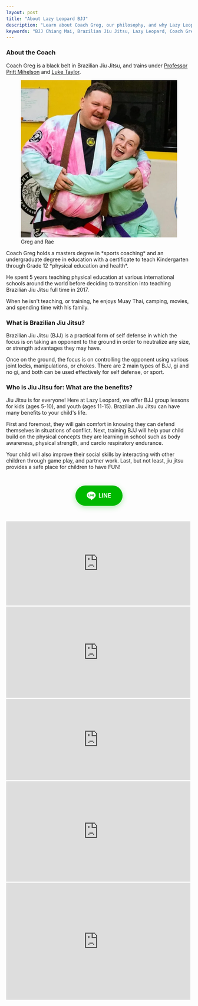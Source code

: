 ```yaml
---
layout: post
title: "About Lazy Leopard BJJ"
description: "Learn about Coach Greg, our philosophy, and why Lazy Leopard BJJ is Chiang Mai's friendliest gym."
keywords: "BJJ Chiang Mai, Brazilian Jiu Jitsu, Lazy Leopard, Coach Greg, martial arts Chiang Mai"
---
```

### About the Coach
Coach Greg is a black belt in Brazilian Jiu Jitsu, and trains under [Professor Pritt Mihelson](https://www.defensivebjj.com/) and [Luke Taylor](https://www.instagram.com/luketaylormma/). 

<figure>
  <img src="/assets/images/owners.webp" alt="Greg and Rae, owners of Lazy Leopard BJJ Chiang Mai, celebrating after his black belt promotion" />
  <figcaption>
    Greg and Rae
  </figcaption>
</figure>
Coach Greg holds a masters degree in *sports coaching* and an undergraduate degree in education with a certificate to teach Kindergarten through Grade 12 *physical education and health*. 

He spent 5 years teaching physical education at various international schools around the world before deciding to transition into teaching Brazilian Jiu Jitsu full time in 2017. 

When he isn't teaching, or training, he enjoys Muay Thai, camping, movies, and spending time with his family.



### What is Brazilian Jiu Jitsu?

Brazilian Jiu Jitsu (BJJ) is a practical form of self defense in which the focus is on taking an opponent to the ground in order to neutralize any size, or strength advantages they may have. 

Once on the ground, the focus is on controlling the opponent using various joint locks, manipulations, or chokes. There are 2 main types of BJJ, gi and no gi, and both can be used effectively for self defense, or sport.

### Who is Jiu Jitsu for: What are the benefits?

Jiu Jitsu is for everyone! Here at Lazy Leopard, we offer BJJ group lessons for kids (ages 5-10), and youth (ages 11-15). Brazilian Jiu Jitsu can have many benefits to your child's life. 

First and foremost, they will gain comfort in knowing they can defend themselves in situations of conflict. Next, training BJJ will help your child build on the physical concepts they are learning in school such as body awareness, physical strength, and cardio respiratory endurance. 

Your child will also improve their social skills by interacting with other children through game play, and partner work. Last, but not least, jiu jitsu provides a safe place for children to have FUN!


<!-- LINE Contact Section -->
<div class="line-contact-section" style="text-align: center; margin: 3em auto; max-width: 600px; padding: 0 1em;">
  <a href="https://lin.ee/iNB3drb" target="_blank" rel="noopener noreferrer" style="display: inline-flex; align-items: center; gap: 0.5em; background: #00B900; color: white; padding: 1em 2em; border-radius: 50px; text-decoration: none; font-weight: bold; font-size: 1.1em; transition: all 0.3s ease; box-shadow: 0 4px 15px rgba(0, 185, 0, 0.3);">
    <svg style="width: 24px; height: 24px; fill: currentColor;" viewBox="0 0 24 24">
      <path d="M19.365 9.863c.349 0 .63.285.63.631 0 .345-.281.63-.63.63H17.61v1.125h1.755c.349 0 .63.283.63.63 0 .344-.281.629-.63.629h-2.386c-.345 0-.627-.285-.627-.629V8.108c0-.345.282-.63.63-.63h2.386c.346 0 .627.285.627.63 0 .349-.281.63-.63.63H17.61v1.125h1.755zm-3.855 3.016c0 .27-.174.51-.432.596-.064.021-.133.031-.199.031-.211 0-.391-.09-.51-.25l-2.443-3.317v2.94c0 .344-.279.629-.631.629-.346 0-.626-.285-.626-.629V8.108c0-.27.173-.51.43-.595.06-.023.136-.033.194-.033.195 0 .375.104.495.254l2.462 3.33V8.108c0-.345.282-.63.63-.63.345 0 .63.285.63.63v4.771zm-5.741 0c0 .344-.282.629-.631.629-.345 0-.627-.285-.627-.629V8.108c0-.345.282-.63.63-.63.346 0 .628.285.628.63v4.771zm-2.466.629H4.917c-.345 0-.63-.285-.63-.629V8.108c0-.345.285-.63.63-.63.348 0 .63.285.63.63v4.141h1.756c.348 0 .629.283.629.63 0 .344-.282.629-.629.629M24 10.314C24 4.943 18.615.572 12 .572S0 4.943 0 10.314c0 4.811 4.27 8.842 10.035 9.608.391.082.923.258 1.058.59.12.301.079.766.038 1.08l-.164 1.02c-.045.301-.24 1.186 1.049.645 1.291-.539 6.916-4.078 9.436-6.975C23.176 14.393 24 12.458 24 10.314"/>
    </svg>
    LINE
  </a>
</div>

<iframe src="https://www.facebook.com/plugins/post.php?href=https%3A%2F%2Fwww.facebook.com%2Fmaxdegler%2Fposts%2Fpfbid0ViZ3PdzCYMsv578EbE6UTqmuoi1VJ1UspdUZD5hREqDwqbSR129hBV9w2mDkQSPSl&show_text=true&width=500" width="500" height="228" style="border:none;overflow:hidden" scrolling="no" frameborder="0" allowfullscreen="true" allow="autoplay; clipboard-write; encrypted-media; picture-in-picture; web-share"></iframe>

<iframe src="https://www.facebook.com/plugins/post.php?href=https%3A%2F%2Fwww.facebook.com%2Fcassondra.asla%2Fposts%2Fpfbid0219qNmwkwjzuaqNMzNi1Eq9fui4GwHyyUhynWqZJJoqPxrS5WQwy4HsU58cREWnhnl&show_text=true&width=500" width="500" height="247" style="border:none;overflow:hidden" scrolling="no" frameborder="0" allowfullscreen="true" allow="autoplay; clipboard-write; encrypted-media; picture-in-picture; web-share"></iframe>

<iframe src="https://www.facebook.com/plugins/post.php?href=https%3A%2F%2Fwww.facebook.com%2Fkennanclarke%2Fposts%2Fpfbid02r51E6Hf5hMRkGR8t3ftYg79nmd2f4a1Eupfn6UYnrZExtuGee2SvRhHSmrS5MtfZl&show_text=true&width=500" width="500" height="220" style="border:none;overflow:hidden" scrolling="no" frameborder="0" allowfullscreen="true" allow="autoplay; clipboard-write; encrypted-media; picture-in-picture; web-share"></iframe>

<iframe src="https://www.facebook.com/plugins/post.php?href=https%3A%2F%2Fwww.facebook.com%2Fdaniel.hickman.78%2Fposts%2Fpfbid0V9MT22YiKP5TLoMTVkSxHrW5ftPRTXcgeDMGmEEmMAmHEk7P4iX4KrKTAECVtWC2l&show_text=true&width=500" width="500" height="272" style="border:none;overflow:hidden" scrolling="no" frameborder="0" allowfullscreen="true" allow="autoplay; clipboard-write; encrypted-media; picture-in-picture; web-share"></iframe>

<iframe src="https://www.facebook.com/plugins/post.php?href=https%3A%2F%2Fwww.facebook.com%2Fmewenrich%2Fposts%2Fpfbid02fLQ1HeGqDoLtPErfpM1yHHjWWajzY9FpmX1nXaNTpB4B7KGC7mjpgDXj21rvAUWyl&show_text=true&width=500" width="500" height="317" style="border:none;overflow:hidden" scrolling="no" frameborder="0" allowfullscreen="true" allow="autoplay; clipboard-write; encrypted-media; picture-in-picture; web-share"></iframe>
